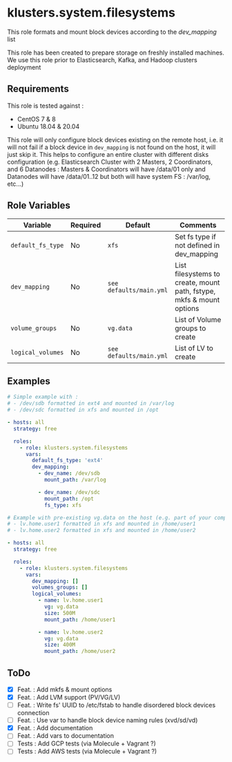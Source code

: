 # klusters.system.filesystems

This role formats and mount block devices according to the *dev_mapping* list

This role has been created to prepare storage on freshly installed machines. We use this role prior to Elasticsearch, Kafka, and Hadoop clusters deployment

## Requirements

This role is tested against :
  - CentOS 7 & 8
  - Ubuntu 18.04 & 20.04

This role will only configure block devices existing on the remote host, i.e. it will not fail if a block device in `dev_mapping` is not found on the host, it will just skip it. This helps to configure an entire cluster with different disks configuration (e.g. Elasticsearch Cluster with 2 Masters, 2 Coordinators, and 6 Datanodes : Masters & Coordinators will have /data/01 only and Datanodes will have /data/01..12 but both will have system FS : /var/log, etc...)

## Role Variables

| Variable                 | Required | Default                                                                  | Comments                                        |
| ------------------------ | -------- | ------------------------------------------------------------------------ | ----------------------------------------------- |
| `default_fs_type`       | No       | `xfs`                                                                | Set fs type if not defined in dev_mapping         |
| `dev_mapping`   | No       | `see defaults/main.yml`                                                                | List filesystems to create, mount path, fstype, mkfs & mount options |
| `volume_groups` | No       | `vg.data`                                                                    | List of Volume groups to create                   |
| `logical_volumes`   | No       | `see defaults/main.yml` | List of LV to create                   |


## Examples

```yaml
# Simple example with :
# - /dev/sdb formatted in ext4 and mounted in /var/log
# - /dev/sdc formatted in xfs and mounted in /opt

- hosts: all
  strategy: free

  roles:
    - role: klusters.system.filesystems
      vars: 
        default_fs_type: 'ext4'
        dev_mapping:
          - dev_name: /dev/sdb
            mount_path: /var/log

          - dev_name: /dev/sdc
            mount_path: /opt
            fs_type: xfs
```

```yaml
# Example with pre-existing vg.data on the host (e.g. part of your company os image):
# - lv.home.user1 formatted in xfs and mounted in /home/user1
# - lv.home.user2 formatted in xfs and mounted in /home/user2

- hosts: all
  strategy: free

  roles:
    - role: klusters.system.filesystems
      vars: 
        dev_mapping: []
        volumes_groups: []
        logical_volumes:
          - name: lv.home.user1
            vg: vg.data
            size: 500M
            mount_path: /home/user1

          - name: lv.home.user2
            vg: vg.data
            size: 400M
            mount_path: /home/user2
```

## ToDo

  - [x] Feat. : Add mkfs & mount options
  - [x] Feat. : Add LVM support (PV/VG/LV)
  - [ ] Feat. : Write fs' UUID to /etc/fstab to handle disordered block devices connection
  - [ ] Feat. : Use var to handle block device naming rules (xvd/sd/vd)
  - [x] Feat. : Add documentation
  - [ ] Feat. : Add vars to documentation
  - [ ] Tests : Add GCP tests (via Molecule + Vagrant ?)
  - [ ] Tests : Add AWS tests (via Molecule + Vagrant ?)